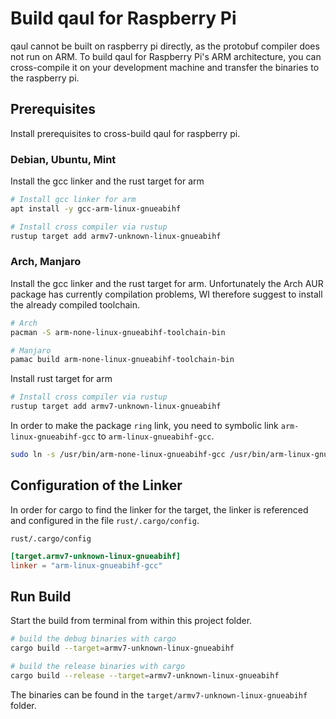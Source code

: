 # Build qaul for Raspberry Pi

qaul cannot be built on raspberry pi directly, as the
protobuf compiler does not run on ARM.
To build qaul for Raspberry Pi's ARM architecture, you
can cross-compile it on your development machine and transfer the
binaries to the raspberry pi.

## Prerequisites

Install prerequisites to cross-build qaul for raspberry pi.

### Debian, Ubuntu, Mint

Install the gcc linker and the rust target for arm

```sh
# Install gcc linker for arm
apt install -y gcc-arm-linux-gnueabihf

# Install cross compiler via rustup
rustup target add armv7-unknown-linux-gnueabihf
```

### Arch, Manjaro

Install the gcc linker and the rust target for arm.
Unfortunately the Arch AUR package has currently compilation problems, 
WI therefore suggest to install the already compiled toolchain.

```sh
# Arch
pacman -S arm-none-linux-gnueabihf-toolchain-bin

# Manjaro
pamac build arm-none-linux-gnueabihf-toolchain-bin
```

Install rust target for arm

```sh
# Install cross compiler via rustup
rustup target add armv7-unknown-linux-gnueabihf
```

In order to make the package `ring` link,  you need to symbolic link `arm-linux-gnueabihf-gcc`
to `arm-linux-gnueabihf-gcc`.

```sh
sudo ln -s /usr/bin/arm-none-linux-gnueabihf-gcc /usr/bin/arm-linux-gnueabihf-gcc
```

## Configuration of the Linker

In order for cargo to find the linker for the target,
the linker is referenced and configured in the file `rust/.cargo/config`.

`rust/.cargo/config`

```toml
[target.armv7-unknown-linux-gnueabihf]
linker = "arm-linux-gnueabihf-gcc"
```

## Run Build

Start the build from terminal from within this project folder.

```sh
# build the debug binaries with cargo
cargo build --target=armv7-unknown-linux-gnueabihf

# build the release binaries with cargo
cargo build --release --target=armv7-unknown-linux-gnueabihf
```

The binaries can be found in the `target/armv7-unknown-linux-gnueabihf` folder.
